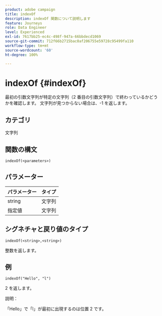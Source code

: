 ```yaml
---
product: adobe campaign
title: indexOf
description: indexOf 関数について説明します
feature: Journeys
role: Data Engineer
level: Experienced
exl-id: 7617bb25-ec4c-498f-947a-66bbdecd1069
source-git-commit: 712f66b2715bac0af206755e59728c95499fa110
workflow-type: tm+mt
source-wordcount: '60'
ht-degree: 100%

---
```


# indexOf {#indexOf}

最初の引数文字列が特定の文字列（2 番目の引数文字列）で終わっているかどうかを確認します。 文字列が見つからない場合は、-1 を返します。

## カテゴリ

文字列

## 関数の構文

`indexOf(<parameters>)`

## パラメーター

| パラメーター | タイプ |
|-----------|------------------|
| string | 文字列 |
| 指定値 | 文字列 |

## シグネチャと戻り値のタイプ

`indexOf(<string>,<string>)`

整数を返します。

## 例

`indexOf("Hello", "l")`

2 を返します。

説明：

「Hello」で「l」が最初に出現するのは位置 2 です。

